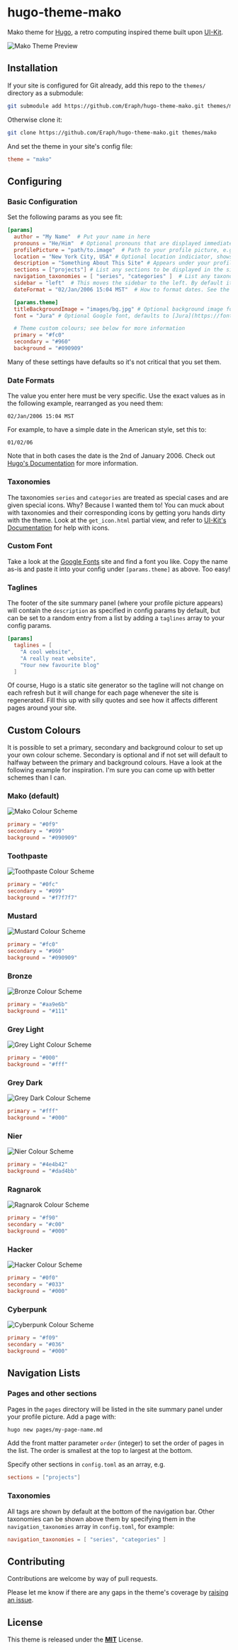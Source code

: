 # hugo-theme-mako
Mako theme for [Hugo](https://gohugo.io/), a retro computing inspired theme built upon [UI-Kit](https://getuikit.com).

![Mako Theme Preview](readme_files/mako_preview.png)

## Installation
If your site is configured for Git already, add this repo to the `themes/` directory as a submodule:

``` bash
git submodule add https://github.com/Eraph/hugo-theme-mako.git themes/mako
```

Otherwise clone it:

``` bash
git clone https://github.com/Eraph/hugo-theme-mako.git themes/mako
```

And set the theme in your site's config file:

``` toml
theme = "mako"
```

## Configuring
### Basic Configuration

Set the following params as you see fit:

``` toml
[params]
  author = "My Name"  # Put your name in here
  pronouns = "He/Him"  # Optional pronouns that are displayed immediately below your avatar
  profilePicture = "path/to.image"  # Path to your profile picture, e.g. "images/avatar.jpg"
  location = "New York City, USA" # Optional location indiciator, shows below your profile picture
  description = "Something About This Site" # Appears under your profile picture
  sections = ["projects"] # List any sections to be displayed in the sidebar
  navigation_taxonomies = [ "series", "categories" ]  # List any taxonomies to be displayed in the sidebar
  sidebar = "left"  # This moves the sidebar to the left. By default it is on the right
  dateFormat = "02/Jan/2006 15:04 MST"  # How to format dates. See the note below before changing this.

  [params.theme]
  titleBackgroundImage = "images/bg.jpg" # Optional background image for the title bar
  font = "Jura" # Optional Google font, defaults to [Jura](https://fonts.google.com/specimen/Jura). See notes below.

  # Theme custom colours; see below for more information
  primary = "#fc0"
  secondary = "#960"
  background = "#090909"
```

Many of these settings have defaults so it's not critical that you set them.

### Date Formats
The value you enter here must be very specific. Use the exact values as in the following example, rearranged as you need them:

```
02/Jan/2006 15:04 MST
```

For example, to have a simple date in the American style, set this to:
```
01/02/06
```

Note that in both cases the date is the 2nd of January 2006. Check out [Hugo's Documentation](https://gohugo.io/functions/format/#gos-layout-string) for more information.

### Taxonomies
The taxonomies `series` and `categories` are treated as special cases and are given special icons. Why? Because I wanted them to! You can muck about with taxonomies and their corresponding icons by getting yoru hands dirty with the theme. Look at the `get_icon.html` partial view, and refer to [UI-Kit's Documentation](https://getuikit.com/docs/icon) for help with icons.

### Custom Font
Take a look at the [Google Fonts](https://fonts.google.com/) site and find a font you like. Copy the name as-is and paste it into your config under `[params.theme]` as above. Too easy!

### Taglines
The footer of the site summary panel (where your profile picture appears) will contain the `description` as specified in config params by default, but can be set to a random entry from a list by adding a `taglines` array to your config params.

``` toml
[params]
  taglines = [
    "A cool website",
    "A really neat website",
    "Your new favourite blog"
  ]
```

Of course, Hugo is a static site generator so the tagline will not change on each refresh but it will change for each page whenever the site is regenerated. Fill this up with silly quotes and see how it affects different pages around your site.

## Custom Colours
It is possible to set a primary, secondary and background colour to set up your own colour scheme. Secondary is optional and if not set will default to halfway between the primary and background colours. Have a look at the following example for inspiration. I'm sure you can come up with better schemes than I can.

### Mako (default)
![Mako Colour Scheme](readme_files/mako_mako.png)
``` toml
primary = "#0f9"
secondary = "#099"
background = "#090909"
```

### Toothpaste
![Toothpaste Colour Scheme](readme_files/mako_toothpaste.png)
``` toml
primary = "#0fc"
secondary = "#099"
background = "#f7f7f7"
```

### Mustard
![Mustard Colour Scheme](readme_files/mako_mustard.png)
``` toml
primary = "#fc0"
secondary = "#960"
background = "#090909"
```

### Bronze
![Bronze Colour Scheme](readme_files/mako_bronze.png)
``` toml
primary = "#aa9e6b"
background = "#111"
```

### Grey Light
![Grey Light Colour Scheme](readme_files/mako_greylight.png)
``` toml
primary = "#000"
background = "#fff"
```

### Grey Dark
![Grey Dark Colour Scheme](readme_files/mako_greydark.png)
``` toml
primary = "#fff"
background = "#000"
```

### Nier
![Nier Colour Scheme](readme_files/mako_nier.png)
``` toml
primary = "#4e4b42"
background = "#dad4bb"
```

### Ragnarok
![Ragnarok Colour Scheme](readme_files/mako_ragnarok.png)
``` toml
primary = "#f90"
secondary = "#c00"
background = "#000"
```

### Hacker
![Hacker Colour Scheme](readme_files/mako_hacker.png)
``` toml
primary = "#0f0"
secondary = "#033"
background = "#000"
```

### Cyberpunk
![Cyberpunk Colour Scheme](readme_files/mako_cyberpunk.png)
``` toml
primary = "#f09"
secondary = "#036"
background = "#000"
```

## Navigation Lists
### Pages and other sections
Pages in the `pages` directory will be listed in the site summary panel under your profile picture. Add a page with:

``` bash
hugo new pages/my-page-name.md
```

Add the front matter parameter `order` (integer) to set the order of pages in the list. The order is smallest at the top to largest at the bottom.

Specify other sections in `config.toml` as an array, e.g.
``` toml
sections = ["projects"]
```

### Taxonomies
All tags are shown by default at the bottom of the navigation bar. Other taxonomies can be shown above them by specifying them in the `navigation_taxonomies` array in `config.toml`, for example:

``` toml
navigation_taxonomies = [ "series", "categories" ]
```

## Contributing

Contributions are welcome by way of pull requests.

Please let me know if there are any gaps in the theme's coverage by [raising an issue](https://github.com/Eraph/hugo-theme-mako/issues/new).

## License

This theme is released under the [**MIT**](/LICENSE) License.